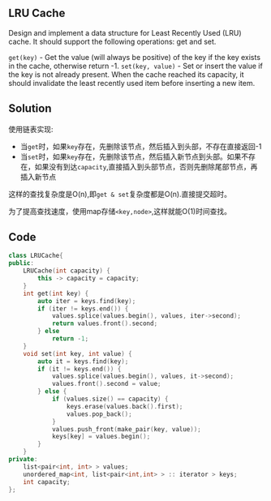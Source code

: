 ## LRU Cache

Design and implement a data structure for Least Recently Used (LRU) cache. It should support the following operations: get and set.

`get(key)` - Get the value (will always be positive) of the key if the key exists in the cache, otherwise return -1.
`set(key, value)` - Set or insert the value if the key is not already present. When the cache reached its capacity, it should invalidate the least recently used item before inserting a new item. 

## Solution

使用链表实现:

* 当`get`时，如果`key`存在，先删除该节点，然后插入到头部，不存在直接返回-1
* 当`set`时，如果`key`存在，先删除该节点，然后插入新节点到头部。如果不存在，如果没有到达`capacity`,直接插入到头部节点，否则先删除尾部节点，再插入新节点

这样的查找复杂度是O(n),即`get & set`复杂度都是O(n).直接提交超时。

为了提高查找速度，使用map存储`<key,node>`,这样就能O(1)时间查找。


## Code
```cpp
class LRUCache{
public:
    LRUCache(int capacity) {
	    this -> capacity = capacity;
    }
    int get(int key) {
	    auto iter = keys.find(key);
	    if (iter != keys.end()) {
		    values.splice(values.begin(), values, iter->second);
		    return values.front().second;
	    } else
		    return -1;
    }
    void set(int key, int value) {
	    auto it = keys.find(key);
	    if (it != keys.end()) {
		    values.splice(values.begin(), values, it->second);
		    values.front().second = value;
	    } else {
		    if (values.size() == capacity) {
			    keys.erase(values.back().first);
			    values.pop_back();
		    }
		    values.push_front(make_pair(key, value));
		    keys[key] = values.begin();
	    }
    }
private:
    list<pair<int, int> > values;
    unordered_map<int, list<pair<int,int> > :: iterator > keys;
    int capacity;
};
```
